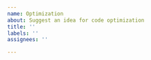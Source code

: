 ```yaml
---
name: Optimization
about: Suggest an idea for code optimization
title: ''
labels: ''
assignees: ''

---
```



